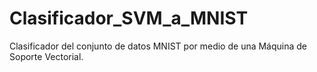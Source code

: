 # Clasificador_SVM_a_MNIST
Clasificador del conjunto de datos MNIST por medio de una Máquina de Soporte Vectorial.
